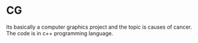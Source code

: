 # CG
Its basically a computer graphics project and the topic is causes of cancer.
The code is in c++ programming language.

